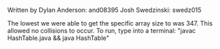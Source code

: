 Written by 
Dylan Anderson: and08395
Josh Swedzinski: swedz015

The lowest we were able to get the specific array size to was 347. This allowed no collisions to occur.
To run, type into a terminal: "javac HashTable.java && java HashTable"
